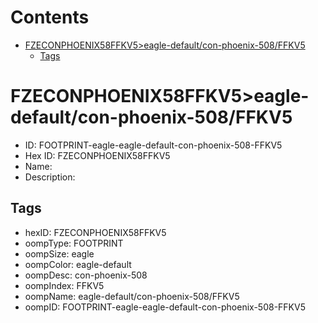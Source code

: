 



Contents
========

* [FZECONPHOENIX58FFKV5>eagle-default/con-phoenix-508/FFKV5](#fzeconphoenix58ffkv5eagle-defaultcon-phoenix-508ffkv5)
	* [Tags](#tags)

# FZECONPHOENIX58FFKV5>eagle-default/con-phoenix-508/FFKV5

- ID: FOOTPRINT-eagle-eagle-default-con-phoenix-508-FFKV5
- Hex ID: FZECONPHOENIX58FFKV5
- Name: 
- Description: 

## Tags

- hexID: FZECONPHOENIX58FFKV5
- oompType: FOOTPRINT
- oompSize: eagle
- oompColor: eagle-default
- oompDesc: con-phoenix-508
- oompIndex: FFKV5
- oompName: eagle-default/con-phoenix-508/FFKV5
- oompID: FOOTPRINT-eagle-eagle-default-con-phoenix-508-FFKV5
